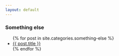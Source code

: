 ```yaml
---
layout: default
---
```

### Something else

<ul>
    {% for post in site.categories.something-else %}
    <li>
        <a href="{{ post.url }}">{{ post.title }}</a>
    </li>
    {% endfor %}
</ul>
